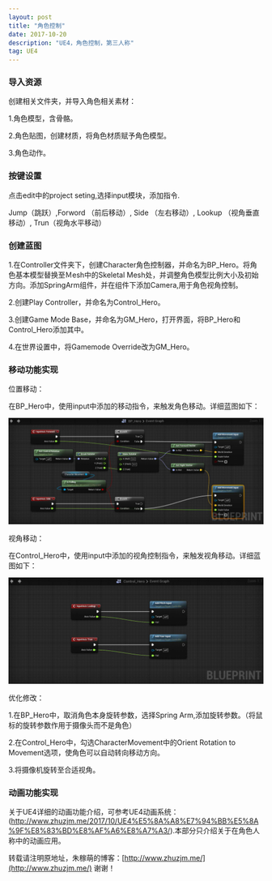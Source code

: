 ```yaml
---
layout: post
title: "角色控制"
date: 2017-10-20
description: "UE4，角色控制，第三人称"
tag: UE4
---       
```

### 导入资源        

创建相关文件夹，并导入角色相关素材：

1.角色模型，含骨骼。

2.角色贴图，创建材质，将角色材质赋予角色模型。

3.角色动作。

### 按键设置

点击edit中的project seting,选择input模块，添加指令.

Jump（跳跃）,Forword （前后移动）, Side （左右移动）, Lookup （视角垂直移动）, Trun（视角水平移动）
### 创建蓝图
1.在Controller文件夹下，创建Character角色控制器，并命名为BP_Hero。将角色基本模型替换至Ｍesh中的Skeletal Mesh处，并调整角色模型比例大小及初始方向。添加SpringArm组件，并在组件下添加Camera,用于角色视角控制。

2.创建Play Controller，并命名为Control_Hero。

3.创建Game Mode Base，并命名为GM_Hero，打开界面，将BP_Hero和Control_Hero添加其中。

4.在世界设置中，将Gamemode Override改为GM_Hero。

### 移动功能实现

位置移动：

在BP_Hero中，使用input中添加的移动指令，来触发角色移动。详细蓝图如下：

![](/images/Pic/10.20/10.20_1.jpg)

视角移动：

在Control_Hero中，使用input中添加的视角控制指令，来触发视角移动。详细蓝图如下：

![](/images/Pic/10.20/10.20_2.jpg)

优化修改：

1.在BP_Hero中，取消角色本身旋转参数，选择Spring Arm,添加旋转参数。（将鼠标的旋转参数作用于摄像头而不是角色）

2.在Control_Hero中，勾选CharacterMovement中的Orient Rotation to Movement选项，使角色可以自动转向移动方向。

3.将摄像机旋转至合适视角。

### 动画功能实现

关于UE4详细的动画功能介绍，可参考UE4动画系统：(http://www.zhuzjm.me/2017/10/UE4%E5%8A%A8%E7%94%BB%E5%8A%9F%E8%83%BD%E8%AF%A6%E8%A7%A3/).本部分只介绍关于在角色人称中的动画应用。



转载请注明原地址，朱稼萌的博客：[http://www.zhuzjm.me/](http://www.zhuzjm.me/) 谢谢！
